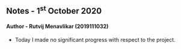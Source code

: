 ## Notes - 1<sup>st</sup> October 2020

#### Author - Rutvij Menavlikar (2019111032)

- Today I made no significant progress with respect to the project.